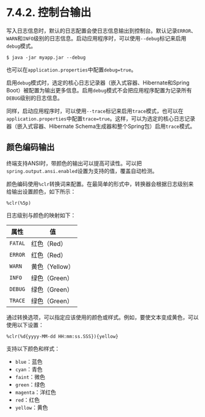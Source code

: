 # 7.4.2. 控制台输出

写入日志信息时，默认的日志配置会使日志信息输出到控制台。默认记录`ERROR`、`WARN`和`INFO`级别的日志信息。启动应用程序时，可以使用`--debug`标记来启用`debug`模式。

```shell
$ java -jar myapp.jar --debug
```

<univ-note type="note">

也可以在`application.properties`中配置`debug=true`。

</univ-note>

启用`debug`模式时，选定的核心日志记录器（嵌入式容器、Hibernate和Spring Boot）被配置为输出更多信息。启用`debug`模式不会把应用程序配置为记录所有`DEBUG`级别的日志信息。

同样，启动应用程序时，可以使用`--trace`标记来启用`trace`模式，也可以在`application.properties`中配置`trace=true`。这样，可以为选定的核心日志记录器（嵌入式容器、Hibernate Schema生成器和整个Spring包）启用`trace`模式。

## 颜色编码输出

终端支持ANSI时，带颜色的输出可以提高可读性。可以把`spring.output.ansi.enabled`设置为支持的值，覆盖自动检测。

颜色编码使用`%clr`转换词来配置。在最简单的形式中，转换器会根据日志级别来给输出设置颜色，如下所示：

```shell
%clr(%5p)
```

日志级别与颜色的映射如下：

| 属性      | 值          |
|---------|------------|
| `FATAL` | 红色（Red）    |
| `ERROR` | 红色（Red）    |
| `WARN`  | 黄色（Yellow） |
| `INFO`  | 绿色（Green）  |
| `DEBUG` | 绿色（Green）  |
| `TRACE` | 绿色（Green）  |

通过转换选项，可以指定应该使用的颜色或样式。例如，要使文本变成黄色，可以使用以下设置：

```shell
%clr(%d{yyyy-MM-dd HH:mm:ss.SSS}){yellow}
```

支持以下颜色和样式：
+ `blue`：蓝色
+ `cyan`：青色
+ `faint`：微色
+ `green`：绿色
+ `magenta`：洋红色
+ `red`：红色
+ `yellow`：黄色
